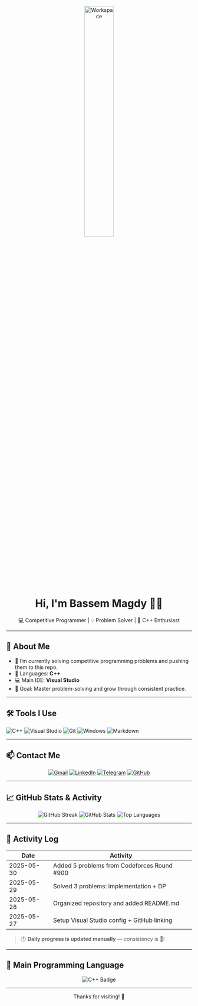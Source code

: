<div align="center">
  
<img src="https://github.com/SP-XD/SP-XD/blob/main/images/dev-working_rounded.gif?raw=true" alt="Workspace" width="40%" />

</div>

<h1 align="center">Hi, I'm Bassem Magdy 👨‍💻</h1>

<p align="center">
💻 Competitive Programmer | 💡 Problem Solver | 🧠 C++ Enthusiast  
</p>

---

## 🧠 About Me

- 🔭 I’m currently solving competitive programming problems and pushing them to this repo.
- 🧠 Languages: **C++**
- 💻 Main IDE: **Visual Studio**
- 🚀 Goal: Master problem-solving and grow through consistent practice.

---

## 🛠️ Tools I Use

![C++](https://img.shields.io/badge/C++-00599C?style=flat&logo=c%2B%2B&logoColor=white)
![Visual Studio](https://img.shields.io/badge/Visual%20Studio-5C2D91?style=flat&logo=visual-studio&logoColor=white)
![Git](https://img.shields.io/badge/GIT-E44C30?style=flat&logo=git&logoColor=white)
![Windows](https://img.shields.io/badge/Windows-0078D6?style=flat&logo=windows&logoColor=white)
![Markdown](https://img.shields.io/badge/Markdown-000000?style=flat&logo=markdown&logoColor=white)

---

## 📫 Contact Me

<div align="center">

<a href="bassemmagdy113@gmail.com"><img src="https://img.shields.io/badge/Gmail-D14836?style=for-the-badge&logo=gmail&logoColor=white" alt="Gmail" /></a>
<a href="www.linkedin.com/in/bassem-magdy-094952340"><img src="https://img.shields.io/badge/LinkedIn-0A66C2?style=for-the-badge&logo=linkedin&logoColor=white" alt="LinkedIn" /></a>
<a href="https://t.me/Bassem_magdy1"><img src="https://img.shields.io/badge/Telegram-2CA5E0?style=for-the-badge&logo=telegram&logoColor=white" alt="Telegram" /></a>
<a href="https://github.com/bassem-magdy"><img src="https://img.shields.io/badge/GitHub-181717?style=for-the-badge&logo=github&logoColor=white" alt="GitHub" /></a>

</div>

---

## 📈 GitHub Stats & Activity

<div align="center">

<img src="https://github-readme-streak-stats.herokuapp.com?user=bassem-magdy&theme=tokyonight&hide_border=true&date_format=M%20j%5B%2C%20Y%5D" alt="GitHub Streak" />

<img src="https://github-readme-stats.vercel.app/api?username=bassem-magdy&show_icons=true&theme=tokyonight&hide_border=true" alt="GitHub Stats" />

<img src="https://github-readme-stats.vercel.app/api/top-langs/?username=bassem-magdy&layout=compact&theme=tokyonight&hide_border=true" alt="Top Languages" />

</div>

---

## 📅 Activity Log

| Date       | Activity                                      |
|------------|-----------------------------------------------|
| 2025-05-30 | Added 5 problems from Codeforces Round #900   |
| 2025-05-29 | Solved 3 problems: implementation + DP        |
| 2025-05-28 | Organized repository and added README.md      |
| 2025-05-27 | Setup Visual Studio config + GitHub linking   |

> 🕐 **Daily progress is updated manually** — consistency is 🔑!

---

## 📌 Main Programming Language

<p align="center">
  <img src="https://img.shields.io/badge/C++-00599C?style=for-the-badge&logo=c%2B%2B&logoColor=white" alt="C++ Badge"/>
</p>

---

<p align="center">Thanks for visiting! 🚀</p>
